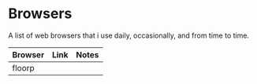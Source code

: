 # Browsers

A list of web browsers that i use daily, occasionally, and from time to time.

|Browser|Link|Notes|
|:------|:---|:----|
|floorp||
